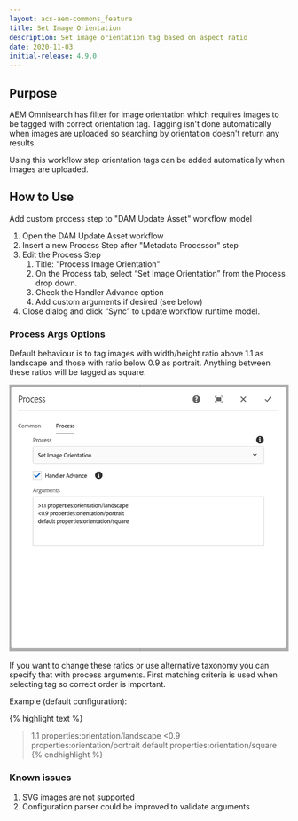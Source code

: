 ```yaml
---
layout: acs-aem-commons_feature
title: Set Image Orientation
description: Set image orientation tag based on aspect ratio 
date: 2020-11-03
initial-release: 4.9.0
---
```


## Purpose

AEM Omnisearch has filter for image orientation which requires images to be tagged with correct 
orientation tag. Tagging isn't done automatically when images are uploaded so searching by orientation doesn't 
return any results.  

Using this workflow step orientation tags can be added automatically when images are uploaded.  


## How to Use

Add custom process step to "DAM Update Asset" workflow model 
    
1. Open the DAM Update Asset workflow
2. Insert a new Process Step after "Metadata Processor" step
3. Edit the Process Step
   1. Title: "Process Image Orientation"
   2. On the Process tab, select “Set Image Orientation” from the Process drop down.
   3. Check the Handler Advance option
   4. Add custom arguments if desired (see below)
4. Close dialog and click “Sync” to update workflow runtime model.



### Process Args Options

Default behaviour is to tag images with width/height ratio above 1.1 as landscape and those with ratio below 0.9 as portrait. 
Anything between these ratios will be tagged as square. 

![Process Args](images/config.png)

If you want to change these ratios or use alternative taxonomy you can specify that with process arguments.
First matching criteria is used when selecting tag so correct order is important. 

Example (default configuration):

{% highlight text %}
>1.1 properties:orientation/landscape
<0.9 properties:orientation/portrait
default properties:orientation/square
{% endhighlight %}


### Known issues

1. SVG images are not supported
2. Configuration parser could be improved to validate arguments 
